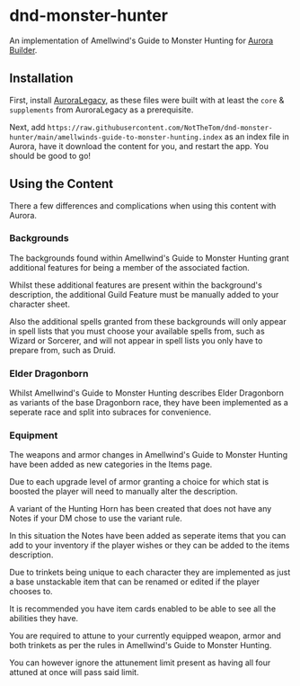# dnd-monster-hunter
An implementation of Amellwind's Guide to Monster Hunting for [Aurora Builder](https://aurorabuilder.com).

## Installation
First, install [AuroraLegacy](https://github.com/AuroraLegacy/elements), as these files were built with at least the `core` & `supplements` from AuroraLegacy as a prerequisite.

Next, add `https://raw.githubusercontent.com/NotTheTom/dnd-monster-hunter/main/amellwinds-guide-to-monster-hunting.index` as an index file in Aurora, have it download the content for you, and restart the app. You should be good to go!

## Using the Content
There a few differences and complications when using this content with Aurora.

### Backgrounds
The backgrounds found within Amellwind's Guide to Monster Hunting grant additional features for being a member of the associated faction. 

Whilst these additional features are present within the background's description, the additional Guild Feature must be manually added to your character sheet. 

Also the additional spells granted from these backgrounds will only appear in spell lists that you must choose your available spells from, such as Wizard or Sorcerer, and will not appear in spell lists you only have to prepare from, such as Druid.

### Elder Dragonborn
Whilst Amellwind's Guide to Monster Hunting describes Elder Dragonborn as variants of the base Dragonborn race, they have been implemented as a seperate race and split into subraces for convenience.

### Equipment
The weapons and armor changes in Amellwind's Guide to Monster Hunting have been added as new categories in the Items page. 

Due to each upgrade level of armor granting a choice for which stat is boosted the player will need to manually alter the description.

A variant of the Hunting Horn has been created that does not have any Notes if your DM chose to use the variant rule. 

In this situation the Notes have been added as seperate items that you can add to your inventory if the player wishes or they can be added to the items description.

Due to trinkets being unique to each character they are implemented as just a base unstackable item that can be renamed or edited if the player chooses to.

It is recommended you have item cards enabled to be able to see all the abilities they have.

You are required to attune to your currently equipped weapon, armor and both trinkets as per the rules in Amellwind's Guide to Monster Hunting. 

You can however ignore the attunement limit present as having all four attuned at once will pass said limit.
